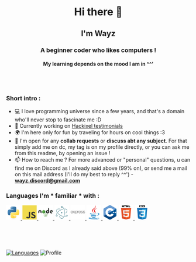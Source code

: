 <h1 align="center">Hi there 👋</h1>
<h2 align="center">I'm Wayz</h2>
<h3 align="center">A beginner coder who likes computers !</h3>
<h4 align="center">My learning depends on the mood I am in ^^'</h4>

<br>
<br>

<h3 align="left">Short intro :</h3>


-  💻 I love programming universe since a few years, and that's a domain who'll never stop to fascinate me :D
- 🔭 Currently working on [Hackixel testimonials](https://github.com/Wayzonline/Hackixel-Testimonials)
- 🌍 I'm here only for fun by traveling for hours on cool things :3 
- 🤝 I'm open for any **collab requests** or **discuss abt any subject**. For that simply add me on dc, my tag is on my profile directly, or you can ask me from this readme, by opening an issue !
- 📫 How to reach me ? For more advanced or "personal" questions, u can find me on Discord as I already said above (99% on), or send me a mail on this mail address (I'll do my best to reply ^^') - **wayz.discord@gmail.com**


<h3 align="left">Languages I'm * familiar * with :</h3>

<p align="left"> <a href="https://www.python.org" target="_blank" rel="noreferrer"> <img src="https://raw.githubusercontent.com/devicons/devicon/master/icons/python/python-original.svg" alt="python" width="40" height="40"/> </a> <a href="https://developer.mozilla.org/en-US/docs/Web/JavaScript" target="_blank" rel="noreferrer"> <img src="https://raw.githubusercontent.com/devicons/devicon/master/icons/javascript/javascript-original.svg" alt="javascript" width="40" height="40"/> </a> <a href="https://nodejs.org" target="_blank" rel="noreferrer"> <img src="https://raw.githubusercontent.com/devicons/devicon/master/icons/nodejs/nodejs-original-wordmark.svg" alt="nodejs" width="40" height="40"/> </a> <a href="https://www.electronjs.org" target="_blank" rel="noreferrer"> <img src="https://raw.githubusercontent.com/devicons/devicon/master/icons/electron/electron-original.svg" alt="electron" width="40" height="40"/> </a> <a href="https://expressjs.com" target="_blank" rel="noreferrer"> <img src="https://raw.githubusercontent.com/devicons/devicon/master/icons/express/express-original-wordmark.svg" alt="express" width="40" height="40"/> </a> <a href="https://www.java.com" target="_blank" rel="noreferrer"> <img src="https://raw.githubusercontent.com/devicons/devicon/master/icons/java/java-original.svg" alt="java" width="40" height="40"/> </a> <a href="https://www.w3schools.com/cpp/" target="_blank" rel="noreferrer"> <img src="https://raw.githubusercontent.com/devicons/devicon/master/icons/cplusplus/cplusplus-original.svg" alt="cplusplus" width="40" height="40"/> </a> <a href="https://www.w3.org/html/" target="_blank" rel="noreferrer"> <img src="https://raw.githubusercontent.com/devicons/devicon/master/icons/html5/html5-original-wordmark.svg" alt="html5" width="40" height="40"/> </a> <a href="https://www.w3schools.com/css/" target="_blank" rel="noreferrer"> <img src="https://raw.githubusercontent.com/devicons/devicon/master/icons/css3/css3-original-wordmark.svg" alt="css3" width="40" height="40"/> </a> </p>

<br>
<br>
<br>

[![Languages](https://github-readme-stats.vercel.app/api/top-langs/?username=anuraghazra&layout=compact&theme=tokyonight)](https://github.com/anuraghazra/github-readme-stats)
![Profile](https://github-readme-stats.vercel.app/api?username=Wayzwastaken&show_icons=true&theme=tokyonight)
